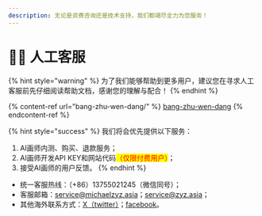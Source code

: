 ```yaml
---
description: 无论是资费咨询还是技术支持，我们都竭尽全力为您服务！
---
```


# 🙋‍♂️ 人工客服

{% hint style="warning" %}
为了我们能够帮助到更多用户，建议您在寻求人工客服前先仔细阅读帮助文档，感谢您的理解与配合！
{% endhint %}

{% content-ref url="bang-zhu-wen-dang/" %}
[bang-zhu-wen-dang](bang-zhu-wen-dang/)
{% endcontent-ref %}

{% hint style="success" %}
我们将会优先提供以下服务：

1. AI画师内测、购买、退款服务；
2. AI画师开发API KEY和网站代码<mark style="color:red;">（仅限付费用户）</mark>；
3. 接受AI画师的用户反馈。
{% endhint %}

* 统一客服热线：（+86）13755021245（微信同号）；
* 客服邮箱：service@michaelzyz.asia；service@zyz.asia；
* 其他海外联系方式：[X（twitter）](https://twitter.com/zhuMichael47208)；[facebook](https://www.facebook.com/profile.php?id=100094452263754)。
